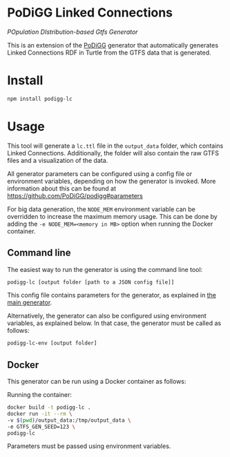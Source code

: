 # PoDiGG Linked Connections
_POpulation DIstribution-based Gtfs Generator_

This is an extension of the [PoDiGG](https://github.com/PoDiGG/podigg) generator that automatically generates Linked Connections RDF in Turtle from the GTFS data that is generated.

# Install

```bash
npm install podigg-lc
```
# Usage

This tool will generate a `lc.ttl` file in the `output_data` folder, which contains Linked Connections.
Additionally, the folder will also contain the raw GTFS files and a visualization of the data.

All generator parameters can be configured using a config file or environment variables, depending on how the generator is invoked.
More information about this can be found at https://github.com/PoDiGG/podigg#parameters

For big data generation, the `NODE_MEM` environment variable can be overridden to increase the maximum memory usage.
This can be done by adding the `-e NODE_MEM=<memory in MB>` option when running the Docker container.

## Command line

The easiest way to run the generator is using the command line tool:
```bash
podigg-lc [output folder [path to a JSON config file]]
```
This config file contains parameters for the generator, as explained in [the main generator](https://github.com/PoDiGG/podigg#command-line).

Alternatively, the generator can also be configured using environment variables, as explained below.
In that case, the generator must be called as follows:
```bash
podigg-lc-env [output folder]
```

## Docker

This generator can be run using a Docker container as follows:

Running the container:
```bash
docker build -t podigg-lc .
docker run -it --rm \
-v $(pwd)/output_data:/tmp/output_data \
-e GTFS_GEN_SEED=123 \
podigg-lc
```

Parameters must be passed using environment variables.

